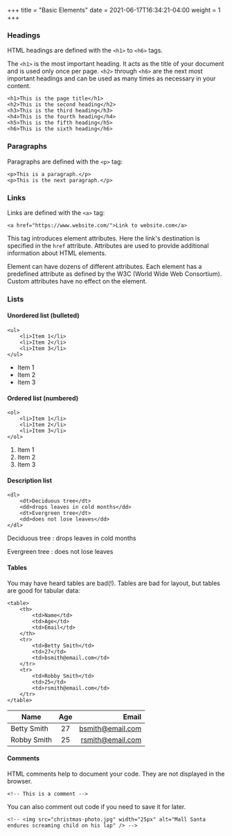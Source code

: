 +++
title = "Basic Elements"
date = 2021-06-17T16:34:21-04:00
weight = 1
+++

### Headings

HTML headings are defined with the ```<h1>``` to ```<h6>``` tags.

The ```<h1>``` is the most important heading. It acts as the title of your document and is used only once per page. ```<h2>``` through ```<h6>``` are the next most important headings and can be used as many times as necessary in your content.

```
<h1>This is the page title</h1>
<h2>This is the second heading</h2>
<h3>This is the third heading</h3>
<h4>This is the fourth heading</h4>
<h5>This is the fifth heading</h5>
<h6>This is the sixth heading</h6>
```

### Paragraphs

Paragraphs are defined with the ```<p>``` tag:

```
<p>This is a paragraph.</p>
<p>This is the next paragraph.</p>
```

### Links

Links are defined with the ```<a>``` tag:

```
<a href="https://www.website.com/">Link to website.com</a>
```

This tag introduces element attributes. Here the link's destination is specified in the ```href``` attribute. Attributes are used to provide additional information about HTML elements.

Element can have dozens of different attributes. Each element has a predefined attribute as defined by the W3C (World Wide Web Consortium). Custom attributes have no effect on the element. 

### Lists

#### Unordered list (bulleted)

```
<ul>
    <li>Item 1</li>
    <li>Item 2</li>
    <li>Item 3</li>
</ul>
```

- Item 1
- Item 2
- Item 3
  
#### Ordered list (numbered)
```
<ol>
    <li>Item 1</li>
    <li>Item 2</li>
    <li>Item 3</li>
</ol>
```

1. Item 1
1. Item 2
1. Item 3

#### Description list
```
<dl>
    <dt>Deciduous tree</dt>
    <dd>drops leaves in cold months</dd>
    <dt>Evergreen tree</dt>
    <dd>does not lose leaves</dd>
</dl> 
```

Deciduous tree
: drops leaves in cold months  

Evergreen tree
: does not lose leaves


#### Tables

You may have heard tables are bad(!). Tables are bad for layout, but tables are good for tabular data:

```
<table>
    <th>
        <td>Name</td>
        <td>Age</td>
        <td>Email</td>
    </th>
    <tr>
        <td>Betty Smith</td>
        <td>27</td>
        <td>bsmith@email.com</td>
    </tr>
    <tr>
        <td>Robby Smith</td>
        <td>25</td>
        <td>rsmith@email.com</td>
    </tr>
</table>
```

| Name        | Age           | Email  |
| ------------- |:-------------:| -----:|
| Betty Smith      | 27 | bsmith@email.com |
| Robby Smith      | 25      |   rsmith@email.com |

#### Comments

HTML comments help to document your code. They are not displayed in the browser.

```
<!-- This is a comment -->
```

You can also comment out code if you need to save it for later.

```
<!-- <img src="christmas-photo.jpg" width="25px" alt="Mall Santa endures screaming child on his lap" /> -->
```
